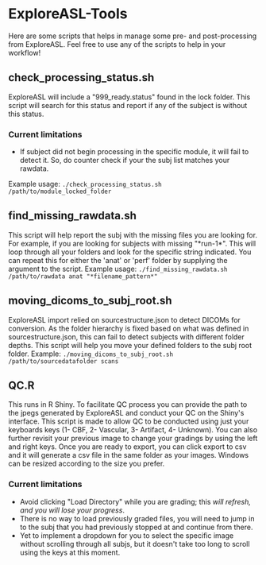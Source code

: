 # ExploreASL-Tools

Here are some scripts that helps in manage some pre- and post-processing from ExploreASL.
Feel free to use any of the scripts to help in your workflow!

## check_processing_status.sh
ExploreASL will include a "999_ready.status" found in the lock folder. This script will search for this status and report if any of the subject is without this status.
### Current limitations
* If subject did not begin processing in the specific module, it will fail to detect it. So, do counter check if your the subj list matches your rawdata.

Example usage: ```./check_processing_status.sh /path/to/module_locked_folder```

## find_missing_rawdata.sh
This script will help report the subj with the missing files you are looking for. For example, if you are looking for subjects with missing "\*run-1\*". This will loop through all your folders and look for the specific string indicated. You can repeat this for either the 'anat' or 'perf' folder by supplying the argument to the script. 
Example usage: ```./find_missing_rawdata.sh /path/to/rawdata anat "*filename_pattern*"```

## moving_dicoms_to_subj_root.sh
ExploreASL import relied on sourcestructure.json to detect DICOMs for conversion. As the folder hierarchy is fixed based on what was defined in sourcestructure.json, this can fail to detect subjects with different folder depths. This script will help you move your defined folders to the subj root folder.
Example: ```./moving_dicoms_to_subj_root.sh /path/to/sourcedatafolder scans```

## QC.R
This runs in R Shiny. To facilitate QC process you can provide the path to the jpegs generated by ExploreASL and conduct your QC on the Shiny's interface. This script is made to allow QC to be conducted using just your keyboards keys (1- CBF, 2- Vascular, 3- Artifact, 4- Unknown). You can also further revisit your previous image to change your gradings by using the left and right keys. Once you are ready to export, you can click export to csv and it will generate a csv file in the same folder as your images. Windows can be resized according to the size you prefer.

### Current limitations
* Avoid clicking "Load Directory" while you are grading; this *will refresh, and you will lose your progress*.
* There is no way to load previously graded files, you will need to jump in to the subj that you had previously stopped at and continue from there.
* Yet to implement a dropdown for you to select the specific image without scrolling through all subjs, but it doesn't take too long to scroll using the keys at this moment. 
